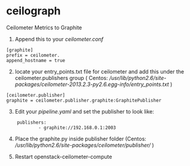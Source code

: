 ceilograph
==========
Ceilometer  Metrics to Graphite

1. Append this to your _ceilometer.conf_  
```
[graphite]
prefix = ceilometer.
append_hostname = true
```

2. locate your entry_points.txt file for ceilometer and add this under the ceilometer.publishers group ( Centos: _/usr/lib/python2.6/site-packages/ceilometer-2013.2.3-py2.6.egg-info/entry_points.txt_ )
```
[ceilometer.publisher]
graphite = ceilometer.publisher.graphite:GraphitePublisher
```

3. Edit your _pipeline.yaml_ and set the publisher to look like: 
```
    publishers:
            - graphite://192.168.0.1:2003
```

4. Place the graphite.py inside publisher folder (Centos: _/usr/lib/python2.6/site-packages/ceilometer/publisher/_ )


5. Restart openstack-ceilometer-compute
